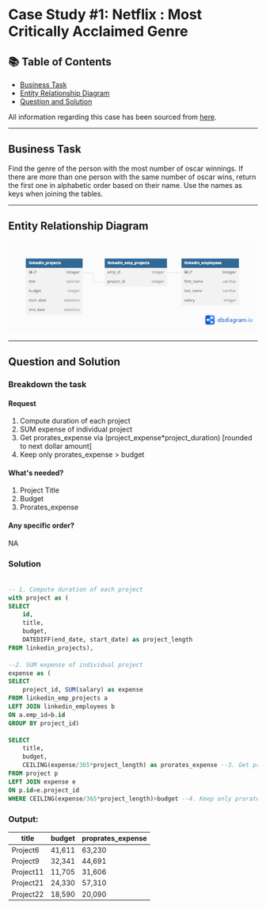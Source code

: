 # Case Study #1: Netflix : Most Critically Acclaimed Genre

## 📚 Table of Contents
- [Business Task](#business-task)
- [Entity Relationship Diagram](#entity-relationship-diagram)
- [Question and Solution](#question-and-solution)

All information regarding this case has been sourced from [here](https://platform.stratascratch.com/coding/10171-find-the-genre-of-the-person-with-the-most-number-of-oscar-winnings?code_type=1). 


***

## Business Task
Find the genre of the person with the most number of oscar winnings.
If there are more than one person with the same number of oscar wins, return the first one in alphabetic order based on their name. Use the names as keys when joining the tables.
***

## Entity Relationship Diagram
![image](https://github.com/colinlim84/StrataScratch/blob/main/LinkedIn_ERD.png)

***

## Question and Solution

### Breakdown the task

#### Request
1. Compute duration of each project
2. SUM expense of individual project
3. Get prorates_expense via (project_expense*project_duration) [rounded to next dollar amount]
4. Keep only prorates_expense > budget

#### What's needed?
1. Project Title
2. Budget
3. Prorates_expense

#### Any specific order?
NA

### Solution
````sql

-- 1. Compute duration of each project
with project as (
SELECT 
    id, 
    title, 
    budget, 
    DATEDIFF(end_date, start_date) as project_length
FROM linkedin_projects),

--2. SUM expense of individual project
expense as (
SELECT 
    project_id, SUM(salary) as expense
FROM linkedin_emp_projects a
LEFT JOIN linkedin_employees b
ON a.emp_id=b.id
GROUP BY project_id)

SELECT 
    title, 
    budget, 
    CEILING(expense/365*project_length) as prorates_expense --3. Get prorates_expense via (project_expense*project_duration) [rounded to next dollar amount]
FROM project p
LEFT JOIN expense e
ON p.id=e.project_id
WHERE CEILING(expense/365*project_length)>budget --4. Keep only prorates_expense > budget

````



### Output:
| title | budget | proprates_expense |
| ----------- | ----------- | ----------- |
| Project6 | 41,611 | 63,230 |
| Project9 | 32,341 | 44,691 |
| Project11 | 11,705 | 31,606 |
| Project21 | 24,330 | 57,310 |
| Project22 | 18,590 | 20,090 |
